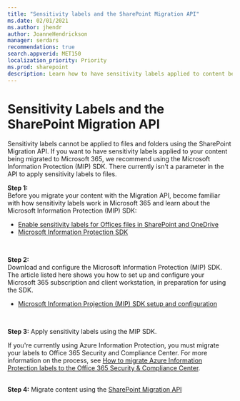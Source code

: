 ```yaml
---
title: "Sensitivity labels and the SharePoint Migration API"
ms.date: 02/01/2021
ms.author: jhendr
author: JoanneHendrickson
manager: serdars
recommendations: true
search.appverid: MET150
localization_priority: Priority
ms.prod: sharepoint
description: Learn how to have sensitivity labels applied to content before migration with the SharePiont Migration API.
---
```


# Sensitivity Labels and the SharePoint Migration API

Sensitivity labels cannot be applied to files and folders using the SharePoint Migration API.  If you want to have sensitivity labels applied to your content being migrated to Microsoft 365, we recommend using the Microsoft Information Protection (MIP) SDK.  There currently isn't a parameter in the API to apply sensitivity labels to files.

**Step 1:**  
Before you migrate your content with the Migration API, become familiar with how sensitivity labels work in Microsoft 365 and learn about the Microsoft Information Protection (MIP) SDK:

- [Enable sensitivity labels for Offices files in SharePoint and OneDrive](//microsoft-365/compliance/sensitivity-labels-sharepoint-onedrive-files?view=o365-worldwide)
- [Microsoft Information Protection SDK](/information-protection/develop/overview)
<br>

**Step 2:**  
Download and configure the Microsoft Information Protection (MIP) SDK. The article listed here shows you how to set up and configure your Microsoft 365 subscription and client workstation, in preparation for using the SDK.

- [Microsoft Information Projection (MIP) SDK setup and configuration](/information-protection/develop/setup-configure-mip) 
<br>

**Step 3:** 
Apply sensitivity labels using the MIP SDK. 
 
If you're currently using Azure Information Protection, you must migrate your labels to Office 365 Security and Compliance Center. For more information on the process, see [How to migrate Azure Information Protection labels to the Office 365 Security & Compliance Center](/azure/information-protection/configure-policy-migrate-labels).  
</br>

**Step 4:** Migrate content using the [SharePoint Migration API](/sharepoint/dev/apis/migration-api-overview)